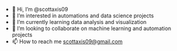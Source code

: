 - 👋 Hi, I’m @scottaxis09
- 👀 I’m interested in automations and data science projects
- 🌱 I’m currently learning data analysis and visualization
- 💞️ I’m looking to collaborate on machine learning and automation projects
- 📫 How to reach me scottaxis09@gmail.com

<!---
scottaxis09/scottaxis09 is a ✨ special ✨ repository because its `README.md` (this file) appears on your GitHub profile.
You can click the Preview link to take a look at your changes.
--->

